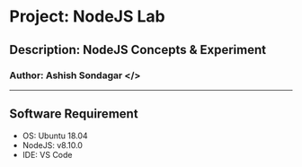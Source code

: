 # Project: NodeJS Lab
## Description: NodeJS Concepts & Experiment
### Author: Ashish Sondagar </>


---
## Software Requirement
- OS: Ubuntu 18.04
- NodeJS: v8.10.0
- IDE: VS Code
